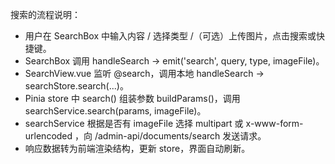 搜索的流程说明：

+ 用户在 SearchBox 中输入内容 / 选择类型 /（可选）上传图片，点击搜索或快捷键。
+ SearchBox 调用 handleSearch -> emit('search', query, type, imageFile)。
+ SearchView.vue 监听 @search，调用本地 handleSearch -> searchStore.search(...)。
+ Pinia store 中 search() 组装参数 buildParams()，调用 searchService.search(params, imageFile)。
+ searchService 根据是否有 imageFile 选择 multipart 或 x-www-form-urlencoded ，向 /admin-api/documents/search 发送请求。
+ 响应数据转为前端渲染结构，更新 store，界面自动刷新。